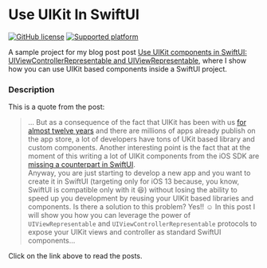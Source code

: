 # Use UIKit In SwiftUI


[![GitHub license](https://img.shields.io/badge/license-MIT-blue.svg)](https://raw.githubusercontent.com/chicio/Use-UIKit-In-SwiftUI/master/LICENSE.md)
[![Supported platform](https://img.shields.io/badge/platforms-iOS-orange.svg)](https://img.shields.io/badge/platforms-iOS-orange.svg)

A sample project for my blog post post [Use UIKit components in SwiftUI: UIViewControllerRepresentable and UIViewRepresentable](https://www.fabrizioduroni.it/2020/07/02/expose-uikit-to-swiftui.html), where I show 
how you can use UIKit based components inside a SwiftUI project. 

### Description

This is a quote from the post:

> ... But as a consequence of the fact that UIKit has been with us [for almost twelve years](https://en.wikipedia.org/wiki/IOS_SDK) and there are millions of apps already publish on the app store, a lot of developers have tons of UKit based library and custom components. Another interesting point is the fact that at the moment of this writing a lot of UIKit components from the iOS SDK  are [missing a counterpart in SwiftUI](https://www.hackingwithswift.com/quick-start/swiftui/answering-the-big-question-should-you-learn-swiftui-uikit-or-both "uikit missing swiftui").  
Anyway, you are just starting to develop a new app and you want to create it in SwiftUI (targeting only for iOS 13 because, you know, SwiftUI is compatible only with it :laughing:) without losing the ability to speed up you development by reusing your UIKit based libraries and components. Is there a solution to this problem? Yes!! :relaxed:
In this post I will show you how you can leverage the power of `UIViewRepresentable` and `UIViewControllerRepresentable` protocols to expose your UIKit views and controller as standard SwiftUI components...

Click on the link above to read the posts.
